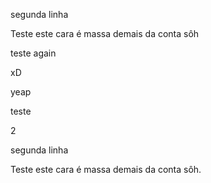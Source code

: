 
segunda linha


Teste este cara é massa demais da conta sôh

teste again

xD


yeap





teste

2

segunda linha


Teste este cara é massa demais da conta sôh.
